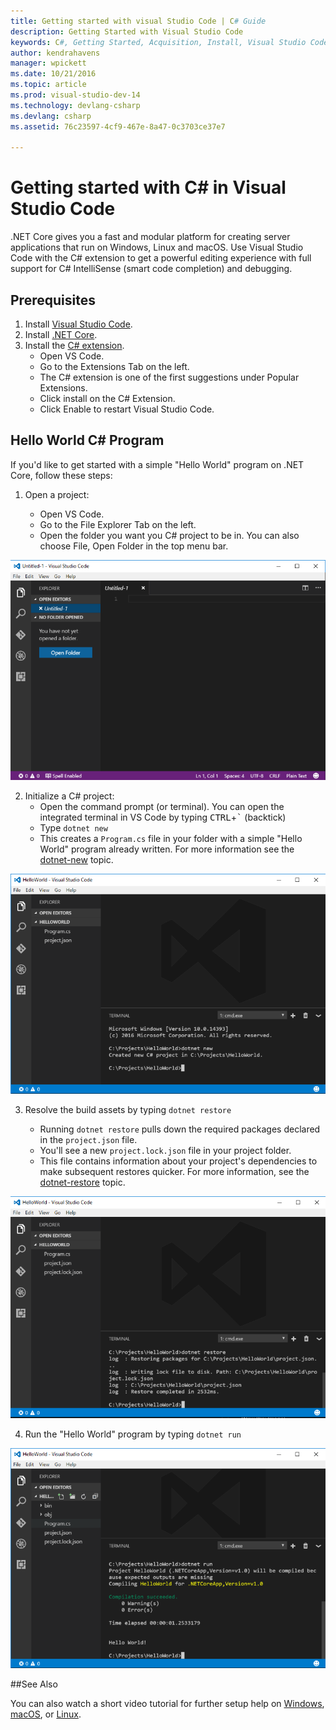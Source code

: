 ```yaml
---
title: Getting started with visual Studio Code | C# Guide
description: Getting Started with Visual Studio Code
keywords: C#, Getting Started, Acquisition, Install, Visual Studio Code, Cross Platform
author: kendrahavens
manager: wpickett
ms.date: 10/21/2016
ms.topic: article
ms.prod: visual-studio-dev-14
ms.technology: devlang-csharp
ms.devlang: csharp
ms.assetid: 76c23597-4cf9-467e-8a47-0c3703ce37e7

---
```


# Getting started with C# in Visual Studio Code

.NET Core gives you a fast and modular platform for creating server applications that run on Windows, Linux and macOS. Use Visual Studio Code with the C# extension to get a powerful editing experience with full support for C# IntelliSense (smart code completion) and debugging.

## Prerequisites

1. Install [Visual Studio Code](https://code.visualstudio.com/).
2. Install [.NET Core](https://microsoft.com/net/core).
3. Install the [C# extension](https://marketplace.visualstudio.com/items?itemName=ms-vscode.csharp).
   * Open VS Code.
   * Go to the Extensions Tab on the left.
   * The C# extension is one of the first suggestions under Popular Extensions.
   * Click install on the C# Extension.
   * Click Enable to restart Visual Studio Code.

## Hello World C# Program

If you'd like to get started with a simple "Hello World" program on .NET Core, follow these steps:

1. Open a project:

    * Open VS Code.
    * Go to the File Explorer Tab on the left.
    * Open the folder you want you C# project to be in. You can also choose File, Open Folder in the top menu bar.

  ![VSCodeOpenFolder](media/with-visual-studio-code/VSCodeOpenFolder.PNG)

2. Initialize a C# project:
    * Open the command prompt (or terminal). You can open the integrated terminal in VS Code by typing <kbd>CTRL</kbd>+<kbd>\`</kbd> (backtick)
    * Type `dotnet new`
    * This creates a `Program.cs` file in your folder with a simple "Hello World" program already written. For more information see the [dotnet-new](https://docs.microsoft.com/en-us/dotnet/articles/core/tools/dotnet-new) topic.

  ![dotnetNew](media/with-visual-studio-code/dotnetNew.PNG)

3. Resolve the build assets by typing `dotnet restore`

    * Running `dotnet restore` pulls down the required packages declared in the `project.json` file.
    * You'll see a new `project.lock.json` file in your project folder.
    * This file contains information about your project's dependencies to make subsequent restores quicker. For more information, see the [dotnet-restore](https://docs.microsoft.com/en-us/dotnet/articles/core/tools/dotnet-restore) topic.

  ![Image dotnet restore](media/with-visual-studio-code/dotnetRestore.PNG)

4. Run the "Hello World" program by typing `dotnet run`

  ![dotnetRun](media/with-visual-studio-code/dotnetRun.PNG)
  
##See Also

You can also watch a short video tutorial for further setup help on [Windows](https://channel9.msdn.com/Blogs/dotnet/Get-started-with-VS-Code-using-CSharp-and-NET-Core), [macOS](https://channel9.msdn.com/Blogs/dotnet/Get-started-with-VS-Code-using-CSharp-and-NET-Core-on-MacOS), or [Linux](https://channel9.msdn.com/Blogs/dotnet/Get-started-with-VS-Code-Csharp-dotnet-Core-Ubuntu).

